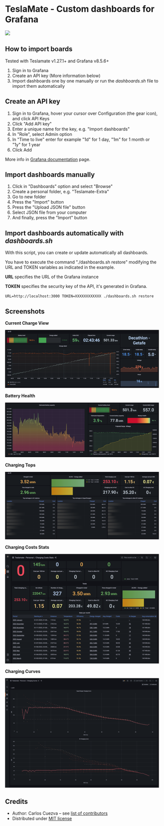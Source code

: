 # TeslaMate - Custom dashboards for Grafana

[![](https://img.shields.io/badge/Donate-PayPal-ff69b4.svg)](https://www.paypal.com/donate?hosted_button_id=QF2MBMQZP4V2J)

## How to import boards

Tested with Teslamate v1.27.1+ and Grafana v8.5.6+

1. Sign in to Grafana
2. Create an API key (More information below)
3. Import dashboards one by one manually or run the *dashboards.sh* file to import them automatically

## Create an API key

1. Sign in to Grafana, hover your cursor over Configuration (the gear icon), and click API Keys
2. Click "Add API key"
3. Enter a unique name for the key, e.g. "Import dashboards"
4. In "Role", select Admin option
5. In "Time to live" enter for example "1d" for 1 day, "1m" for 1 month or "1y" for 1 year
6. Click Add

More info in [Grafana documentation](https://grafana.com/docs/grafana/v8.5/administration/api-keys/create-api-key/) page.

## Import dashboards manually

1. Click in "Dashboards" option and select "Browse"
2. Create a personal folder, e.g. "Teslamate-Extra"
3. Go to new folder
4. Press the "Import" button
5. Press the "Upload JSON file" button
6. Select JSON file from your computer
7. And finally, press the "Import" button

## Import dashboards automatically with *dashboards.sh*

With this script, you can create or update automatically all dashboards.

You have to execute the command "./dashboards.sh restore" modifying the URL and TOKEN variables as indicated in the example.

**URL** specifies the URL of the Grafana instance

**TOKEN** specifies the security key of the API, it's generated in Grafana.

``URL=http://localhost:3000 TOKEN=XXXXXXXXXXXX ./dashboards.sh restore``

## Screenshots

**Current Charge View**

![Charging Curves](./screenshots/current_charge_view.png)

**Battery Health**

![Battery Health](./screenshots/battery_health.png)

**Charging Tops**

![Charging Tops](./screenshots/charging_tops.png)

**Charging Costs Stats**

![Charging Costs Stats](./screenshots/charging_costs_stats.png)

**Charging Curves**

![Charging Curves](./screenshots/charging_curves.png)

## Credits

- Author: Carlos Cuezva – see [list of contributors](https://github.com/CarlosCuezva/dashboards-Grafana-Teslamate/graphs/contributors)
- Distributed under [MIT license](./LICENSE)
